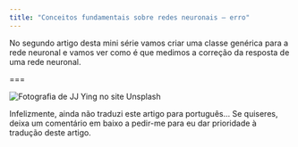 ```yaml
---
title: "Conceitos fundamentais sobre redes neuronais – erro"
---
```


No segundo artigo desta mini série vamos criar uma classe genérica
para a rede neuronal e vamos ver como é que medimos
a correção da resposta de uma rede neuronal.

===

![](thumbnail.png "Fotografia de JJ Ying no site Unsplash")

Infelizmente, ainda não traduzi este artigo para português...
Se quiseres, deixa um comentário em baixo a pedir-me para eu dar prioridade
à tradução deste artigo.
